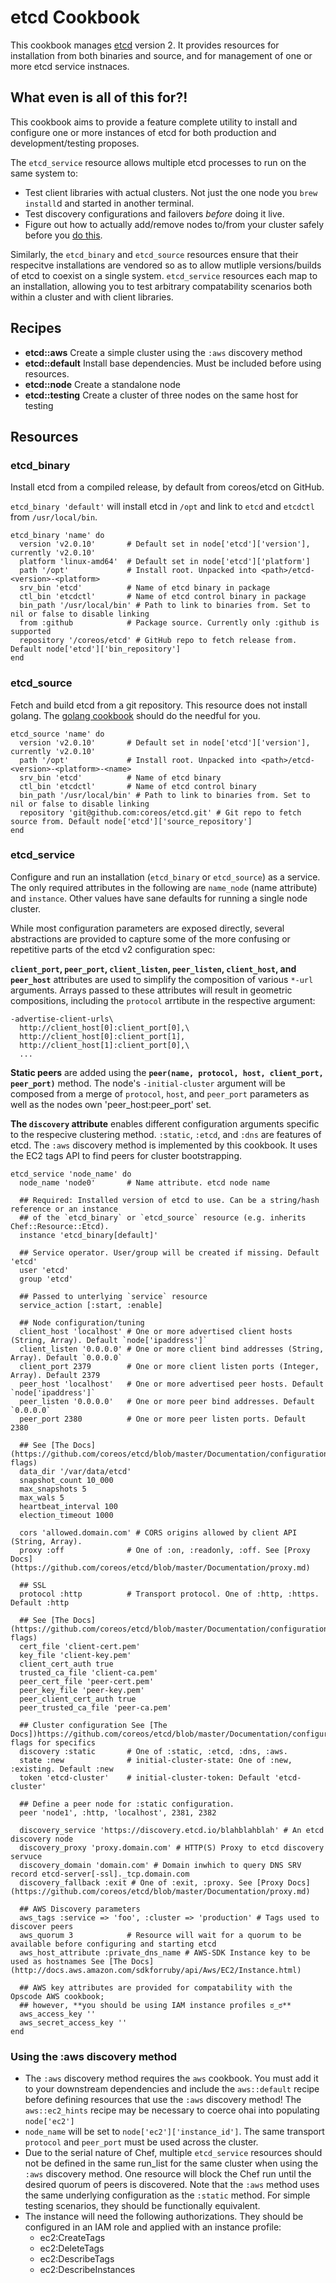 etcd Cookbook
=============
This cookbook manages [etcd](https://github.com/coreos/etcd) version 2. It provides resources for installation from both binaries and source, and for management of one or more etcd service instnaces.

## What even is all of this for?!
This cookbook aims to provide a feature complete utility to install and configure one or more instances of etcd for both production and development/testing proposes.

The `etcd_service` resource allows multiple etcd processes to run on the same system to:
 * Test client libraries with actual clusters. Not just the one node you `brew install`d and started in another terminal.
 * Test discovery configurations and failovers _before_ doing it live.
 * Figure out how to actually add/remove nodes to/from your cluster safely before you [do this](https://twitter.com/honest_update/status/591293366245163008).

Similarly, the `etcd_binary` and `etcd_source` resources ensure that their respecitve installations are vendored so as to allow mutliple versions/builds of etcd to coexist on a single system. `etcd_service` resources each map to an installation, allowing you to test arbitrary compatability scenarios both within a cluster and with client libraries.

## Recipes
 * **etcd::aws** Create a simple cluster using the `:aws` discovery method
 * **etcd::default** Install base dependencies. Must be included before using resources.
 * **etcd::node** Create a standalone node
 * **etcd::testing** Create a cluster of three nodes on the same host for testing

## Resources
### etcd_binary
Install etcd from a compiled release, by default from coreos/etcd on GitHub.

`etcd_binary 'default'` will install etcd in `/opt` and link to `etcd` and `etcdctl` from `/usr/local/bin`.

```
etcd_binary 'name' do
  version 'v2.0.10'       # Default set in node['etcd']['version'], currently 'v2.0.10'
  platform 'linux-amd64'  # Default set in node['etcd']['platform']
  path '/opt'             # Install root. Unpacked into <path>/etcd-<version>-<platform>
  srv_bin 'etcd'          # Name of etcd binary in package
  ctl_bin 'etcdctl'       # Name of etcd control binary in package
  bin_path '/usr/local/bin' # Path to link to binaries from. Set to nil or false to disable linking
  from :github            # Package source. Currently only :github is supported
  repository '/coreos/etcd' # GitHub repo to fetch release from. Default node['etcd']['bin_repository']
end
```

### etcd_source
Fetch and build etcd from a git repository. This resource does not install golang. The [golang cookbook](https://supermarket.chef.io/cookbooks/golang) should do the needful for you.

```
etcd_source 'name' do
  version 'v2.0.10'       # Default set in node['etcd']['version'], currently 'v2.0.10'
  path '/opt'             # Install root. Unpacked into <path>/etcd-<version>-<platform>-<name>
  srv_bin 'etcd'          # Name of etcd binary
  ctl_bin 'etcdctl'       # Name of etcd control binary
  bin_path '/usr/local/bin' # Path to link to binaries from. Set to nil or false to disable linking
  repository 'git@github.com:coreos/etcd.git' # Git repo to fetch source from. Default node['etcd']['source_repository']
end
```

### etcd_service
Configure and run an installation (`etcd_binary` or `etcd_source`) as a service. The only required attributes in the following are `name_node` (name attribute) and `instance`. Other values have sane defaults for running a single node cluster.

While most configuration parameters are exposed directly, several abstractions are provided to capture some of the more confusing or repetitive parts of the etcd v2 configuration spec:

**`client_port`, `peer_port`, `client_listen`, `peer_listen`, `client_host`, and `peer_host`** attributes are used to simplify the composition of various `*-url` arguments. Arrays passed to these attributes will result in geometric compositions, including the `protocol` arrtibute in the respective argument:

```
-advertise-client-urls\
  http://client_host[0]:client_port[0],\
  http://client_host[0]:client_port[1],
  http://client_host[1]:client_port[0],\
  ...
```

**Static peers** are added using the **`peer(name, protocol, host, client_port, peer_port)`** method. The node's `-initial-cluster` argument will be composed from a merge of `protocol`, `host`, and `peer_port` parameters as well as the nodes own 'peer_host:peer_port' set.

**The `discovery` attribute** enables different configuration arguments specific to the respecive clustering method. `:static`, `:etcd`, and `:dns` are features of etcd. The `:aws` discovery method is implemented by this cookbook. It uses the EC2 tags API to find peers for cluster bootstrapping.

```
etcd_service 'node_name' do
  node_name 'node0'       # Name attribute. etcd node name

  ## Required: Installed version of etcd to use. Can be a string/hash reference or an instance
  ## of the `etcd_binary` or `etcd_source` resource (e.g. inherits Chef::Resource::Etcd).
  instance 'etcd_binary[default]'

  ## Service operator. User/group will be created if missing. Default 'etcd'
  user 'etcd'
  group 'etcd'

  ## Passed to unterlying `service` resource
  service_action [:start, :enable]

  ## Node configuration/tuning
  client_host 'localhost' # One or more advertised client hosts (String, Array). Default `node['ipaddress']`
  client_listen '0.0.0.0' # One or more client bind addresses (String, Array). Default `0.0.0.0`
  client_port 2379        # One or more client listen ports (Integer, Array). Default 2379
  peer_host 'localhost'   # One or more advertised peer hosts. Default `node['ipaddress']`
  peer_listen '0.0.0.0'   # One or more peer bind addresses. Default `0.0.0.0`
  peer_port 2380          # One or more peer listen ports. Default 2380

  ## See [The Docs](https://github.com/coreos/etcd/blob/master/Documentation/configuration.md#member-flags)
  data_dir '/var/data/etcd'
  snapshot_count 10_000
  max_snapshots 5
  max_wals 5
  heartbeat_interval 100
  election_timeout 1000

  cors 'allowed.domain.com' # CORS origins allowed by client API (String, Array).
  proxy :off              # One of :on, :readonly, :off. See [Proxy Docs](https://github.com/coreos/etcd/blob/master/Documentation/proxy.md)

  ## SSL
  protocol :http          # Transport protocol. One of :http, :https. Default :http

  ## See [The Docs](https://github.com/coreos/etcd/blob/master/Documentation/configuration.md#security-flags)
  cert_file 'client-cert.pem'
  key_file 'client-key.pem'
  client_cert_auth true
  trusted_ca_file 'client-ca.pem'
  peer_cert_file 'peer-cert.pem'
  peer_key_file 'peer-key.pem'
  peer_client_cert_auth true
  peer_trusted_ca_file 'peer-ca.pem'

  ## Cluster configuration See [The Docs])https://github.com/coreos/etcd/blob/master/Documentation/configuration.md#clustering-flags for specifics
  discovery :static       # One of :static, :etcd, :dns, :aws.
  state :new              # initial-cluster-state: One of :new, :existing. Default :new
  token 'etcd-cluster'    # initial-cluster-token: Default 'etcd-cluster'

  ## Define a peer node for :static configuration.
  peer 'node1', :http, 'localhost', 2381, 2382

  discovery_service 'https://discovery.etcd.io/blahblahblah' # An etcd discovery node
  discovery_proxy 'proxy.domain.com' # HTTP(S) Proxy to etcd discovery servuce
  discovery_domain 'domain.com' # Domain inwhich to query DNS SRV record etcd-server[-ssl]._tcp.domain.com
  discovery_fallback :exit # One of :exit, :proxy. See [Proxy Docs](https://github.com/coreos/etcd/blob/master/Documentation/proxy.md)

  ## AWS Discovery parameters
  aws_tags :service => 'foo', :cluster => 'production' # Tags used to discover peers
  aws_quorum 3            # Resource will wait for a quorum to be available before configuring and starting etcd
  aws_host_attribute :private_dns_name # AWS-SDK Instance key to be used as hostnames See [The Docs](http://docs.aws.amazon.com/sdkforruby/api/Aws/EC2/Instance.html)

  ## AWS key attributes are provided for compatability with the Opscode AWS cookbook;
  ## however, **you should be using IAM instance profiles ಠ_ಠ**
  aws_access_key ''
  aws_secret_access_key ''
end
```

### Using the :aws discovery method
 * The `:aws` discovery method requires the `aws` cookbook. You must add it to your downstream dependencies and include the `aws::default` recipe before defining resources that use the `:aws` discovery method! The `aws::ec2_hints` recipe may be necessary to coerce ohai into populating `node['ec2']`
 * `node_name` will be set to `node['ec2']['instance_id']`. The same transport `protocol` and `peer_port` must be used across the cluster.
 * Due to the serial nature of Chef, multiple `etcd_service` resources should not be defined in the same run_list for the same cluster when using the `:aws` discovery method. One resource will block the Chef run until the desired quorum of peers is discovered. Note that the `:aws` method uses the same underlying configuration as the `:static` method. For simple testing scenarios, they should be functionally equivalent.
 * The instance will need the following authorizations. They should be configured in an IAM role and applied with an instance profile:
   * ec2:CreateTags
   * ec2:DeleteTags
   * ec2:DescribeTags
   * ec2:DescribeInstances
